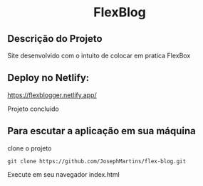 <h1 align="center">FlexBlog</h1>

## Descrição do Projeto

<p align="justify">Site desenvolvido com o intuito de colocar em pratica FlexBox</p>

## Deploy no Netlify:
https://flexblogger.netlify.app/

Projeto concluído

## Para escutar a aplicação em sua máquina

clone o projeto

``` 
git clone https://github.com/JosephMartins/flex-blog.git
```
Execute em seu navegador index.html 
